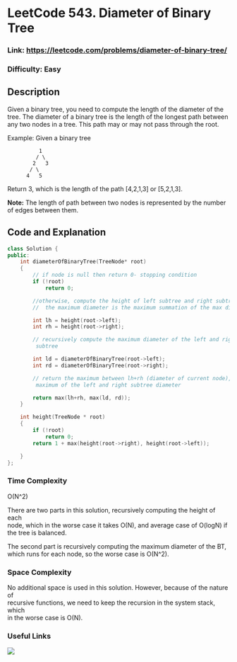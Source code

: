 # LeetCode 543. Diameter of Binary Tree

### Link: https://leetcode.com/problems/diameter-of-binary-tree/

### Difficulty: Easy

## Description

Given a binary tree, you need to compute the length of the diameter of the tree. The diameter of a binary tree is the length of the longest path between any two nodes in a tree. This path may or may not pass through the root.

Example:
Given a binary tree

              1
             / \
            2   3
           / \     
          4   5    

Return 3, which is the length of the path [4,2,1,3] or [5,2,1,3].

**Note:** The length of path between two nodes is represented by the number of edges between them.

## Code and Explanation

```cpp
class Solution {
public:
    int diameterOfBinaryTree(TreeNode* root)
    {
        // if node is null then return 0- stopping condition
        if (!root)
            return 0;

        //otherwise, compute the height of left subtree and right subtree
        //  the maximum diameter is the maximum summation of the max dim of left subtree + max dim of right subtree

        int lh = height(root->left);
        int rh = height(root->right);

        // recursively compute the maximum diameter of the left and right\
         subtree

        int ld = diameterOfBinaryTree(root->left);
        int rd = diameterOfBinaryTree(root->right);

        // return the maximum between lh+rh (diameter of current node), and the\
         maximum of the left and right subtree diameter

        return max(lh+rh, max(ld, rd));
    }

    int height(TreeNode * root)
    {
        if (!root)
            return 0;
        return 1 + max(height(root->right), height(root->left));

    }
};
```

### Time Complexity

O(N^2)

There are two parts in this solution, recursively computing the height of each\
 node, which in the worse case it takes O(N), and average case of O(logN) if\
  the tree is balanced.

The second part is recursively computing the maximum diameter of the BT, which runs for each node, so the worse case is O(N^2).

### Space Complexity

No additional space is used in this solution. However, because of the nature of\
 recursive functions, we need to keep the recursion in the system stack, which\
  in the worse case is O(N).

### Useful Links

[![](http://img.youtube.com/vi/zUgxaZApKWA/0.jpg)](http://www.youtube.com/watch?v=zUgxaZApKWA "")
